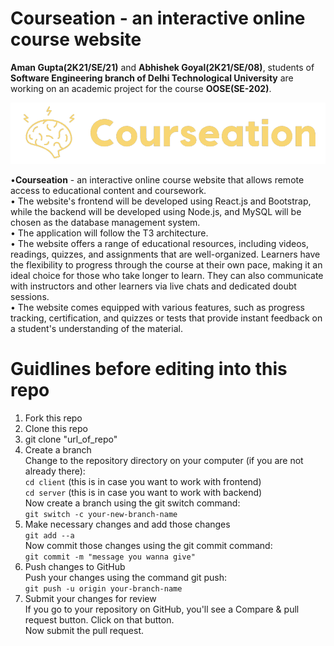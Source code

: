 # Courseation - an interactive online course website

<strong>Aman Gupta(2K21/SE/21)</strong> and <strong>Abhishek Goyal(2K21/SE/08)</strong>, students of <strong>Software Engineering branch of Delhi Technological University</strong> are working on an academic project for the course <strong>OOSE(SE-202)</strong>.

<img alt="courseation-logo" src="client/images/logo-without-bg.png">

•<strong>Courseation</strong> - an interactive online course website that allows remote access to educational content and coursework.\
• The website's frontend will be developed using React.js and Bootstrap, while the backend will be developed using Node.js, and MySQL will be chosen as the database management system.\
• The application will follow the T3 architecture.\
• The website offers a range of educational resources, including videos, readings, quizzes, and assignments that are well-organized. Learners have the flexibility to progress through the course at their own pace, making it an ideal choice for those who take longer to learn. They can also communicate with instructors and other learners via live chats and dedicated doubt sessions.\
• The website comes equipped with various features, such as progress tracking, certification, and quizzes or tests that provide instant feedback on a student's understanding of the material.

# Guidlines before editing into this repo
1. Fork this repo
2. Clone this repo
3. git clone "url_of_repo"
4. Create a branch\
    Change to the repository directory on your computer (if you are not already there):\
    `cd client` (this is in case you want to work with frontend)\
    `cd server` (this is in case you want to work with backend)\
    Now create a branch using the git switch command:\
    `git switch -c your-new-branch-name`
5. Make necessary changes and add those changes\
    `git add --a`\
    Now commit those changes using the git commit command:\
    `git commit -m "message you wanna give"`
6. Push changes to GitHub\
    Push your changes using the command git push:\
    `git push -u origin your-branch-name`
7. Submit your changes for review\
    If you go to your repository on GitHub, you'll see a Compare & pull request button. Click on that button.\
    Now submit the pull request.